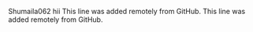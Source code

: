 Shumaila062
hii
This line was added remotely from GitHub.
This line was added remotely from GitHub.

